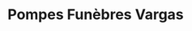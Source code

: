 ---
title: "Pompes Funèbres Vargas"
url: /heyrieux/pompes-funebres-vargas/
shop: directeurs de funérailles
---
